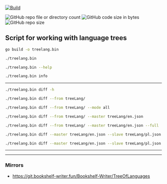 [![Build](https://github.com/Bookshelf-Writer/TreeOfLanguages/actions/workflows/pylint.yml/badge.svg?branch=main)](https://github.com/Bookshelf-Writer/TreeOfLanguages/actions/workflows/pylint.yml)

![GitHub repo file or directory count](https://img.shields.io/github/directory-file-count/Bookshelf-Writer/TreeOfLanguages?color=orange)
![GitHub code size in bytes](https://img.shields.io/github/languages/code-size/Bookshelf-Writer/TreeOfLanguages?color=green)
![GitHub repo size](https://img.shields.io/github/repo-size/Bookshelf-Writer/TreeOfLanguages)

## Script for working with language trees

```bash
go build -o treelang.bin
```

```bash
./treelang.bin
```

```bash
./treelang.bin --help
```

```bash
./treelang.bin info
```

---

```bash
./treelang.bin diff -h
```

```bash
./treelang.bin diff --from treeLang/
```

```bash
./treelang.bin diff --from treeLang/ --mode all
```

```bash
./treelang.bin diff --from treeLang/ --master treeLang/en.json
```

```bash
./treelang.bin diff --from treeLang/ --master treeLang/en.json --full
```

```bash
./treelang.bin diff --master treeLang/en.json --slave treeLang/pl.json
```

```bash
./treelang.bin diff --master treeLang/en.json --slave treeLang/pl.json --full
```

---

---

### Mirrors

- https://git.bookshelf-writer.fun/Bookshelf-Writer/TreeOfLanguages
 
